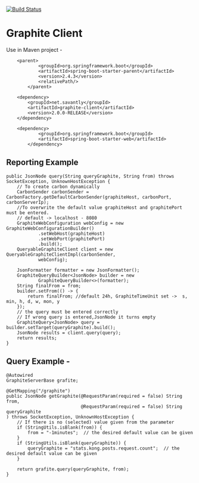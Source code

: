 [![Build Status](https://travis-ci.org/savantly-net/graphite-client.svg?branch=master)](https://travis-ci.org/savantly-net/graphite-client)

# Graphite Client


Use in Maven project -

```
   	<parent>
        	<groupId>org.springframework.boot</groupId>
        	<artifactId>spring-boot-starter-parent</artifactId>
       	 	<version>2.4.3</version>
       	 	<relativePath/> 
    	</parent>
	
	<dependency>
		<groupId>net.savantly</groupId>
		<artifactId>graphite-client</artifactId>
		<version>2.0.0-RELEASE</version>
	</dependency>
	
	<dependency>
            <groupId>org.springframework.boot</groupId>
            <artifactId>spring-boot-starter-web</artifactId>
        </dependency>
```


## Reporting Example 


    public JsonNode query(String queryGraphite, String from) throws SocketException, UnknownHostException {
        // To create carbon dynamically
        CarbonSender carbonSender = CarbonFactory.getDefaultCarbonSender(graphiteHost, carbonPort, carbonServerIp);
        //To overwrite the default value graphiteHost and graphitePort must be entered.
        // default -> localhost - 8080
        GraphiteWebConfiguration webConfig = new GraphiteWebConfigurationBuilder()
                .setWebHost(graphiteHost)
                .setWebPort(graphitePort)
                .build();
        QueryableGraphiteClient client = new QueryableGraphiteClientImpl(carbonSender,
                webConfig);

        JsonFormatter formatter = new JsonFormatter();
        GraphiteQueryBuilder<JsonNode> builder = new
                GraphiteQueryBuilder<>(formatter);
        String finalFrom = from;
        builder.setFrom(() -> {
            return finalFrom; //default 24h, GraphiteTimeUnit set ->  s, min, h, d, w, mon, y
        });
        // the query must be entered correctly
        // If wrong query is entered,JsonNode it turns empty
        GraphiteQuery<JsonNode> query = builder.setTarget(queryGraphite).build();
        JsonNode results = client.query(query);
        return results;
    }



## Query Example -  
	
    @Autowired
    GraphiteServerBase grafite;

    @GetMapping("/graphite")
    public JsonNode getGraphite(@RequestParam(required = false) String from,
                                @RequestParam(required = false) String queryGraphite
    ) throws SocketException, UnknownHostException {
        // If there is no (selected) value given from the parameter
        if (StringUtils.isBlank(from)) {
            from = "-1minutes";  // the desired default value can be given
        }
        if (StringUtils.isBlank(queryGraphite)) {
            queryGraphite = "stats.kong.posts.request.count";  // the desired default value can be given
        }

        return grafite.query(queryGraphite, from);
    }

